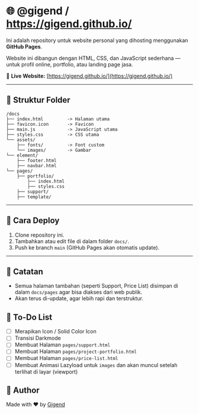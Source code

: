 # 🌐 @gigend / https://gigend.github.io/

Ini adalah repository untuk website personal yang dihosting menggunakan **GitHub Pages**.

Website ini dibangun dengan HTML, CSS, dan JavaScript sederhana — untuk profil online, portfolio, atau landing page jasa.

🔗 **Live Website:**  [https://gigend.github.io/](https://gigend.github.io/)

---

## 💾 Struktur Folder

```
/docs
├── index.html         -> Halaman utama
├── favicon.icon       -> Favicon
├── main.js            -> JavaScript utama
├── styles.css         -> CSS utama
└── assets/
    ├── fonts/         -> Font custom
    └── images/        -> Gambar
└── element/
    ├── footer.html
    ├── navbar.html
└── pages/
    ├── portfolio/ 
        ├── index.html
        ├── styles.css
    ├── support/        
    ├── template/
```

---

## 🚀 Cara Deploy

1. Clone repository ini.
2. Tambahkan atau edit file di dalam folder `docs/`.
3. Push ke branch `main` (GitHub Pages akan otomatis update).

---

## 🎯 Catatan

- Semua halaman tambahan (seperti Support, Price List) disimpan di dalam `docs/pages` agar bisa diakses dari web publik.
- Akan terus di-update, agar lebih rapi dan terstruktur.

## 📝 To-Do List

- [ ] Merapikan Icon / Solid Color Icon
- [ ] Transisi Darkmode
- [ ] Membuat Halaman `pages/support.html`
- [ ] Membuat Halaman `pages/project-portfolio.html`
- [ ] Membuat Halaman `pages/price-list.html`
- [ ] Membuat Animasi Lazyload untuk `images` dan akan muncul setelah terlihat di layar (viewport)

## 👤 Author

Made with ❤️ by [Gigend](https://gigend.github.io/)